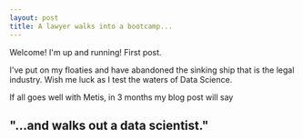 ```yaml
---
layout: post
title: A lawyer walks into a bootcamp...
---
```


Welcome! I'm up and running! First post.

I've put on my floaties and have abandoned the sinking ship that is the legal industry. Wish me luck as I test the waters of Data Science.   

If all goes well with Metis, in 3 months my blog post will say  
## "...and walks out a data scientist."
